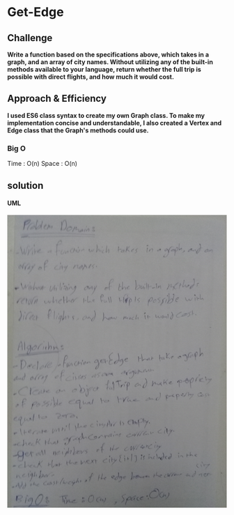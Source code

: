 # Get-Edge

## Challenge

**Write a function based on the specifications above, which takes in a graph, and an array of city names. Without utilizing any of the built-in methods available to your language, return whether the full trip is possible with direct flights, and how much it would cost.**

## Approach & Efficiency

**I used ES6 class syntax to create my own Graph class. To make my implementation concise and understandable, I also created a Vertex and Edge class that the Graph's methods could use.**

### Big O
Time : O(n) Space : O(n)


## solution
#### UML 
![image](../assets/edge.jpg)